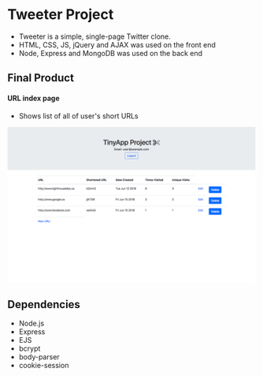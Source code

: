 # Tweeter Project

- Tweeter is a simple, single-page Twitter clone.
- HTML, CSS, JS, jQuery and AJAX was used on the front end
- Node, Express and MongoDB was used on the back end


## Final Product

#### URL index page

- Shows list of all of user's short URLs

!["Screenshot of show URL page"](https://github.com/emilyhfdong/TinyApp/blob/master/docs/url-index.png)


## Dependencies

- Node.js
- Express
- EJS
- bcrypt
- body-parser
- cookie-session